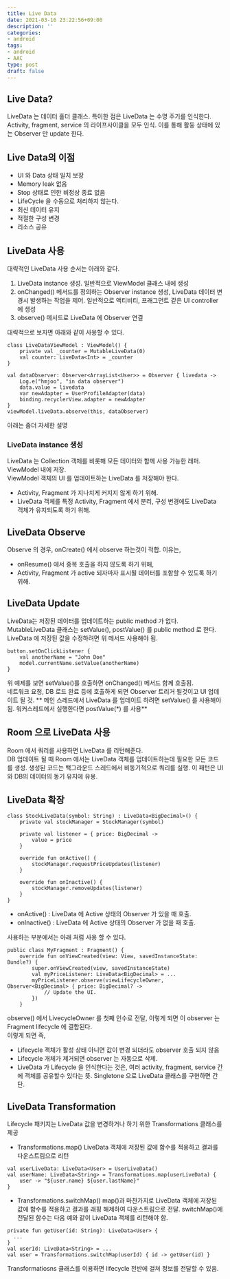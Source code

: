 ```yaml
---
title: Live Data
date: 2021-03-16 23:22:56+09:00
description: ''
categories:
- android
tags:
- android
- AAC
type: post
draft: false
---
```



<!--more-->

## Live Data?
LiveData 는 데이터 홀더 클래스. 특이한 점은 LiveData 는 수명 주기를 인식한다. Activity, fragment, service 의 라이프사이클을 모두 인식. 이를 통해 활둥 상태에 있는 Observer 만 update 한다.

## Live Data의  이점
- UI 와 Data 상태 일치 보장
- Memory leak 없음
- Stop 상태로 인한 비정상 종료 없음
- LifeCycle 을 수동으로 처리하지 않는다.
- 최신 데이터 유지
- 적절한 구성 변경
- 리소스 공유

## LiveData 사용
대략적인 LiveData 사용 순서는 아래와 같다.
1. LiveData instance 생성. 일반적으로 ViewModel 클래스 내에 생성
2. onChanged() 메서드를 정의하는 Observer instance 생성, LiveData 데이터 변경시 발생하는 작업을 제어. 일반적으로 액티비티, 프래그먼트 같은 UI controller 에 생성 
3. observe() 메서드로 LiveData 에 Observer 연결

대략적으로 보자면 아래와 같이 사용할 수 있다.
```
class LiveDataViewModel : ViewModel() {
    private val _counter = MutableLiveData(0)
    val counter: LiveData<Int> = _counter
}
```
```
val dataObserver: Observer<ArrayList<User>> = Observer { livedata ->
    Log.e("hmjoo", "in data observer")
    data.value = livedata
    var newAdapter = UserProfileAdapter(data)
    binding.recyclerView.adapter = newAdapter
}
viewModel.liveData.observe(this, dataObserver)
```
아래는 좀더 자세한 설명   

### LiveData instance 생성
LiveData 는 Collection 객체를 비롯해 모든 데이터와 함께 사용 가능한 래퍼. ViewModel 내에 저장.   
ViewModel 객체의 UI 를 업데이트하는 LiveData 를 저장해야 한다. 
- Activity, Fragment 가 지나치게 커지지 않게 하기 위해.
- LiveData 객체를 특정 Activity, Fragment 에서 분리, 구성 변경에도 LiveData 객체가 유지되도록 하기 위해.

## LiveData Observe
Observe 의 경우, onCreate() 에서 observe 하는것이 적합. 이유는, 
- onResume() 에서 중복 호출을 하지 않도록 하기 위해,
- Activity, Fragment 가 active 되자마자 표시될 데이터를 포함할 수 있도록 하기 위해. 

## LiveData Update
LiveData는 저장된 데이터를 업데이트하는 public method 가 없다. MutableLiveData 클래스는 setValue(), postValue() 를 public method 로 한다. LiveData 에 저장된 값을 수정하려면 위 메서드 사용해야 됨. 

```
button.setOnClickListener {
    val anotherName = "John Doe"
    model.currentName.setValue(anotherName)
}
```
위 예제를 보면 setValue()를 호출하면 onChanged() 메서드 함께 호출됨.   
네트워크 요청, DB 로드 완료 등에 호출하게 되면 Observer 트리거 될것이고 UI 업데이트 될 것.
** 메인 스레드에서 LiveData 를 업데이트 하려면 setValue() 를 사용해야 됨. 워커스레드에서 실행한다면 postValue(*) 를 사용**


## Room 으로 LiveData 사용
Room 에서 쿼리를 사용하면 LiveData 를 리턴해준다.   
DB 업데이트 될 때 Room 에서는 LiveData 객체를 업데이트하는데 필요한 모든 코드를 생성. 생성된 코드는 백그라운드 스레드에서 비동기적으로 쿼리를 실행. 이 패턴은 UI 와 DB의 데이터의 동기 유지에 유용.

## LiveData 확장
```
class StockLiveData(symbol: String) : LiveData<BigDecimal>() {
    private val stockManager = StockManager(symbol)

    private val listener = { price: BigDecimal ->
        value = price
    }

    override fun onActive() {
        stockManager.requestPriceUpdates(listener)
    }

    override fun onInactive() {
        stockManager.removeUpdates(listener)
    }
}
```

- onActive() : LiveData 에 Active 상태의 Observer 가 있을 때 호출.
- onInactive() : LiveData 에 Active  상태의 Observer 가 없을 때 호출. 

사용하는 부분에서는 아래 처럼 사용 할 수 있다. 
```
public class MyFragment : Fragment() {
    override fun onViewCreated(view: View, savedInstanceState: Bundle?) {
        super.onViewCreated(view, savedInstanceState)
        val myPriceListener: LiveData<BigDecimal> = ...
        myPriceListener.observe(viewLifecycleOwner, Observer<BigDecimal> { price: BigDecimal? ->
            // Update the UI.
        })
    }
```
observe() 에서 LivecycleOwner 를 첫째 인수로 전달, 이렇게 되면 이 observer 는 Fragment lifecycle 에 결합된다.   
이렇게 되면 즉,   
- Lifecycle 객체가 활성 상태 아니면 값이 변경 되더라도 observer  호출 되지 않음
- Lifecycle 개체가 제거되면 observer 는 자동으로 삭제.
- LiveData 가 Lifecycle 을 인식한다는 것은, 여러 activity, fragment, service 간에 객체를 공유할수 있다는 뜻. Singletone 으로 LiveData 클래스를 구현하면 간단.


## LiveData Transformation
Lifecycle 패키지는 LiveData 값을 변경하거나 하기 위한 Transformations 클래스를 제공   
- Transformations.map()
LiveData 객체에 저장된 값에 함수를 적용하고 결과를 다운스트림으로 리턴
```
val userLiveData: LiveData<User> = UserLiveData()
val userName: LiveData<String> = Transformations.map(userLiveData) {
    user -> "${user.name} ${user.lastName}"
}
```

- Transformations.switchMap()
map()과 마찬가지로 LiveData 객체에 저장된 값에 함수를 적용하고 결과를 래핑 해제하여 다운스트림으로 전달. switchMap()에 전달된 함수는 다음 예와 같이 LiveData 객체를 리턴해야 함.
```
private fun getUser(id: String): LiveData<User> {
  ...
}
val userId: LiveData<String> = ...
val user = Transformations.switchMap(userId) { id -> getUser(id) }
```
Transformatiosns 클래스를 이용하면 lifecycle 전반에 걸쳐 정보를 전달할 수 있음. 


